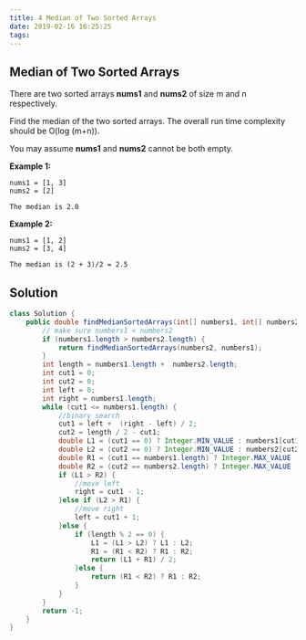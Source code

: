 ```yaml
---
title: 4 Median of Two Sorted Arrays
date: 2019-02-16 16:25:25
tags:
---
```


## Median of Two Sorted Arrays

There are two sorted arrays **nums1** and **nums2** of size m and n respectively.

Find the median of the two sorted arrays. The overall run time complexity should be O(log (m+n)).

You may assume **nums1** and **nums2** cannot be both empty.

**Example 1:**

```
nums1 = [1, 3]
nums2 = [2]

The median is 2.0
```

**Example 2:**

```
nums1 = [1, 2]
nums2 = [3, 4]

The median is (2 + 3)/2 = 2.5
```

## Solution

```java
class Solution {
    public double findMedianSortedArrays(int[] numbers1, int[] numbers2) {
        // make sure numbers1 < numbers2
        if (numbers1.length > numbers2.length) {
            return findMedianSortedArrays(numbers2, numbers1);
        }
        int length = numbers1.length +  numbers2.length;
        int cut1 = 0;
        int cut2 = 0;
        int left = 0;
        int right = numbers1.length;
        while (cut1 <= numbers1.length) {
            //binary search
            cut1 = left +  (right - left) / 2;
            cut2 = length / 2 - cut1;
            double L1 = (cut1 == 0) ? Integer.MIN_VALUE : numbers1[cut1 - 1];
            double L2 = (cut2 == 0) ? Integer.MIN_VALUE : numbers2[cut2 - 1];
            double R1 = (cut1 == numbers1.length) ? Integer.MAX_VALUE : numbers1[cut1];
            double R2 = (cut2 == numbers2.length) ? Integer.MAX_VALUE : numbers2[cut2];
            if (L1 > R2) {
                //move left
                right = cut1 - 1;
            }else if (L2 > R1) {
                //move right
                left = cut1 + 1;
            }else {
                if (length % 2 == 0) {
                    L1 = (L1 > L2) ? L1 : L2;
                    R1 = (R1 < R2) ? R1 : R2;
                    return (L1 + R1) / 2;
                }else {
                    return (R1 < R2) ? R1 : R2;
                }
            }
        }
        return -1;
    }
}
```

